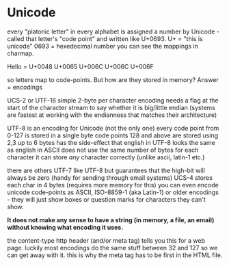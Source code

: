 # Unicode
every "platonic letter" in every alphabet is assigned a number by Unicode - called that letter's "code point" and written like U+0693.
U+ = "this is unicode"
0693 = hexedecimal number
you can see the mappings in charmap.

Hello = U+0048 U+0065 U+006C U+006C U+006F

so letters map to code-points. But how are they stored in memory? Answer = encodings

UCS-2 or UTF-16
	simple 2-byte per character encoding
	needs a flag at the start of the character stream to say whether it is big/little endian (systems are fastest at working with the endianness that matches their architecture)

UTF-8 is an encoding for Unicode (not the only one)
	every code point from 0-127 is stored in a single byte
	code points 128 and above are stored using 2,3 up to 6 bytes
	has the side-effect that english in UTF-8 looks the same as english in ASCII
	does not use the same number of bytes for each character
	it can store *any* character correctly (unlike ascii, latin-1 etc.)

there are others
	UTF-7
		like UTF-8 but guarantees that the high-bit will always be zero (handy for sending through email systems)
	UCS-4
		stores each char in 4 bytes (requires more memory for this)
	you can even encode unicode code-points as ASCII, ISO-8859-1 (aka Latin-1)  or older encodings - they will just show boxes or question marks for characters they can't show.

**It does not make any sense to have a string (in memory, a file, an email) without knowing what encoding it uses.**

the content-type http header (and/or meta tag)  tells you this for a web page. luckily most encodings do the same stuff between 32 and 127 so we can get away with it.
this is why the meta tag has to be first in the HTML file.